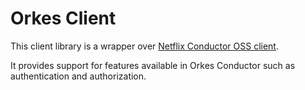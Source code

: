 # Orkes Client

This client library is a wrapper over [Netflix Conductor OSS client](https://github.com/Netflix/conductor/tree/main/client). 

It provides support for features available in Orkes Conductor such as authentication and authorization.
